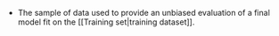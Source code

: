 - The sample of data used to provide an unbiased evaluation of a final model fit on the [[Training set|training dataset]].